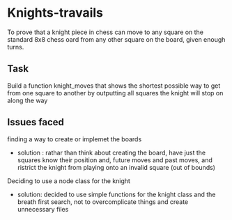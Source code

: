 # Knights-travails
To prove that a knight piece in chess can move to any square on the standard 8x8 chess oard from any other square on the board, given enough turns.
## Task
Build a function knight_moves that shows the shortest possible way to get from one square to another by outputting all squares the knight will stop on along the way

## Issues faced
finding a way to create or implemet the boards
* solution : rathar than think about creating the board, have just the squares know their position and, future moves and past moves, and ristrict the knight from playing onto an invalid square (out of bounds)

Deciding to use a node class for the knight
* solution: decided to use simple functions for the knight class and the breath first search, not to overcomplicate things and create unnecessary files